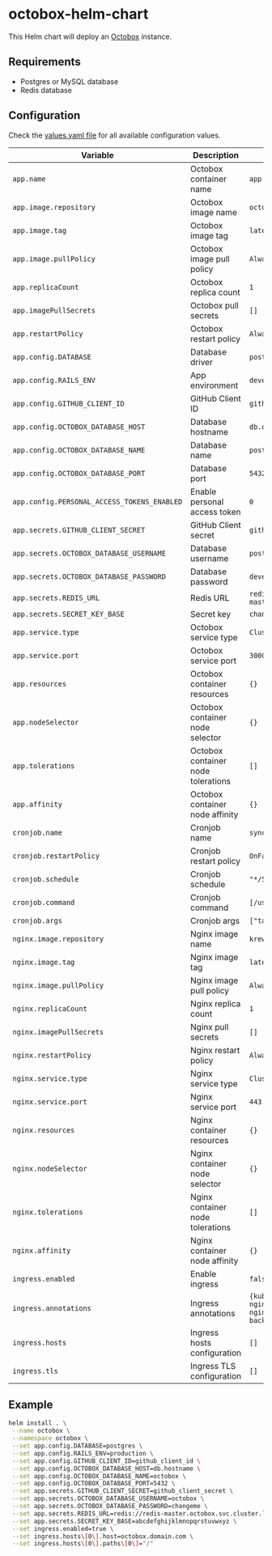 # octobox-helm-chart

This Helm chart will deploy an [Octobox](https://github.com/octobox/octobox) instance.

## Requirements

* Postgres or MySQL database
* Redis database

## Configuration

Check the [values.yaml file](values.yaml) for all available configuration values.

| Variable                                    | Description                        | Default                                          |
|---------------------------------------------|------------------------------------|--------------------------------------------------|
| `app.name`                                  | Octobox container name             | `app`                                            |
| `app.image.repository`                      | Octobox image name                 | `octoboxio/octobox`                              |
| `app.image.tag`                             | Octobox image tag                  | `latest`                                         |
| `app.image.pullPolicy`                      | Octobox image pull policy          | `Always`                                         |
| `app.replicaCount`                          | Octobox replica count              | `1`                                              |
| `app.imagePullSecrets`                      | Octobox pull secrets               | `[]`                                             |
| `app.restartPolicy`                         | Octobox restart policy             | `Always`                                         |
| `app.config.DATABASE`                       | Database driver                    | `postgres`                                       |
| `app.config.RAILS_ENV`                      | App environment                    | `development`                                    |
| `app.config.GITHUB_CLIENT_ID`               | GitHub Client ID                   | `github_client_id`                               |
| `app.config.OCTOBOX_DATABASE_HOST`          | Database hostname                  | `db.octobox.svc.cluster.local`                   |
| `app.config.OCTOBOX_DATABASE_NAME`          | Database name                      | `postgres`                                       |
| `app.config.OCTOBOX_DATABASE_PORT`          | Database port                      | `5432`                                           |
| `app.config.PERSONAL_ACCESS_TOKENS_ENABLED` | Enable personal access token       | `0`                                              |
| `app.secrets.GITHUB_CLIENT_SECRET`          | GitHub Client secret               | `github_client_secret`                           |
| `app.secrets.OCTOBOX_DATABASE_USERNAME`     | Database username                  | `postgres`                                       |
| `app.secrets.OCTOBOX_DATABASE_PASSWORD`     | Database password                  | `development`                                    |
| `app.secrets.REDIS_URL`                     | Redis URL                          | `redis://redis-master.octobox.svc.cluster.local` |
| `app.secrets.SECRET_KEY_BASE`               | Secret key                         | `changeme`                                       |
| `app.service.type`                          | Octobox service type               | `ClusterIP`                                      |
| `app.service.port`                          | Octobox service port               | `3000`                                           |
| `app.resources`                             | Octobox container resources        | `{}`                                             |
| `app.nodeSelector`                          | Octobox container node selector    | `{}`                                             |
| `app.tolerations`                           | Octobox container node tolerations | `[]`                                             |
| `app.affinity`                              | Octobox container node affinity    | `{}`                                             |
| `cronjob.name`                              | Cronjob name                       | `sync-notifications`                             |
| `cronjob.restartPolicy`                     | Cronjob restart policy             | `OnFailure`                                      |
| `cronjob.schedule`                          | Cronjob schedule                   | `"*/5 * * * *"`                                  |
| `cronjob.command`                           | Cronjob command                    | `[/usr/local/bin/rake]`                          |
| `cronjob.args`                              | Cronjob args                       | `["tasks:sync_notifications"]`                   |
| `nginx.image.repository`                    | Nginx image name                   | `krewh/hardened-nginx`                           |
| `nginx.image.tag`                           | Nginx image tag                    | `latest`                                         |
| `nginx.image.pullPolicy`                    | Nginx image pull policy            | `Always`                                         |
| `nginx.replicaCount`                        | Nginx replica count                | `1`                                              |
| `nginx.imagePullSecrets`                    | Nginx pull secrets                 | `[]`                                             |
| `nginx.restartPolicy`                       | Nginx restart policy               | `Always`                                         |
| `nginx.service.type`                        | Nginx service type                 | `ClusterIP`                                      |
| `nginx.service.port`                        | Nginx service port                 | `443`                                            |
| `nginx.resources`                           | Nginx container resources          | `{}`                                             |
| `nginx.nodeSelector`                        | Nginx container node selector      | `{}`                                             |
| `nginx.tolerations`                         | Nginx container node tolerations   | `[]`                                             |
| `nginx.affinity`                            | Nginx container node affinity      | `{}`                                             |
| `ingress.enabled`                           | Enable ingress                     | `false`                                          |
| `ingress.annotations`                       | Ingress annotations                | `{kubernetes.io/ingress.class: nginx, nginx.ingress.kubernetes.io/secure-backends: "true"}` |
| `ingress.hosts`                             | Ingress hosts configuration        | `[]`                                             |
| `ingress.tls`                               | Ingress TLS configuration          | `[]`                                             |

## Example

```bash
helm install . \
 --name octobox \
 --namespace octobox \
 --set app.config.DATABASE=postgres \
 --set app.config.RAILS_ENV=production \
 --set app.config.GITHUB_CLIENT_ID=github_client_id \
 --set app.config.OCTOBOX_DATABASE_HOST=db.hostname \
 --set app.config.OCTOBOX_DATABASE_NAME=octobox \
 --set app.config.OCTOBOX_DATABASE_PORT=5432 \
 --set app.secrets.GITHUB_CLIENT_SECRET=github_client_secret \
 --set app.secrets.OCTOBOX_DATABASE_USERNAME=octobox \
 --set app.secrets.OCTOBOX_DATABASE_PASSWORD=changeme \
 --set app.secrets.REDIS_URL=redis://redis-master.octobox.svc.cluster.local \
 --set app.secrets.SECRET_KEY_BASE=abcdefghijklmnopqrstuvwxyz \
 --set ingress.enabled=true \
 --set ingress.hosts\[0\].host=octobox.domain.com \
 --set ingress.hosts\[0\].paths\[0\]="/"
```
